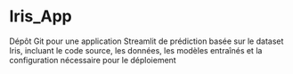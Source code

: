 # Iris_App
Dépôt Git pour une application Streamlit de prédiction basée sur le dataset Iris, incluant le code source, les données, les modèles entraînés et la configuration nécessaire pour le déploiement
